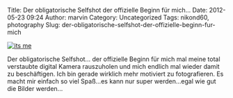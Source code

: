 Title: Der obligatorische Selfshot der offizielle Beginn für mich...
Date: 2012-05-23 09:24
Author: marvin
Category: Uncategorized
Tags: nikond60, photography
Slug: der-obligatorische-selfshot-der-offizielle-beginn-fur-mich

[![its
me](http://farm8.staticflickr.com/7077/7250552800_4e400b2870_c.jpg)](http://www.flickr.com/photos/marvinxsteadfast/7250552800/ "its me by marvinxsteadfast, on Flickr, via Patr")

Der obligatorische Selfshot... der offizielle Beginn für mich mal meine
total verstaubte digital Kamera rauszuholen und mich endlich mal wieder
damit zu beschäftigen. Ich bin gerade wirklich mehr motiviert zu
fotografieren. Es macht mir einfach so viel Spaß...es kann nur super
werden...egal wie gut die Bilder werden...

